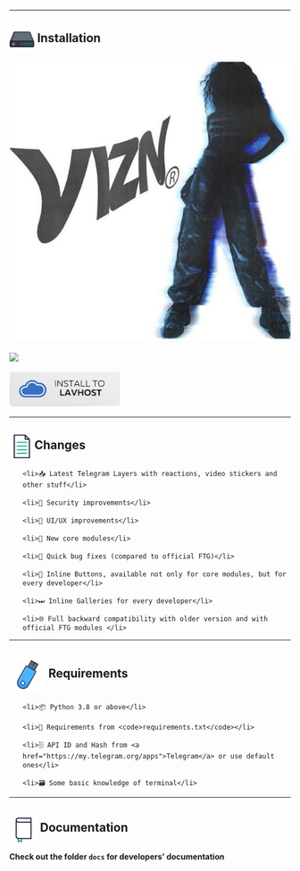 <hr>

<h2><img src="https://github.com/GeekTG/assets/raw/master/57-server-lineal.gif" align="center" width="45"> Installation</h2>

<img src="https://github.com/u4mp44/assets/raw/master/IMG_20220515_025113_127.jpg"></img>

<a href="https://cloud.okteto.com/#/deploy?repository=https://github.com/GeekTG/Friendly-Telegram"><img src="https://lilwonka.ml/temp/okteto.png" height="65"></a>

<a href="https://t.me/lavhostbot?start=R2Vla1RH"><img src="https://github.com/GeekTG/assets/raw/master/lavhost.png" height="65"></a>

<hr>

<h2><img src="https://github.com/GeekTG/assets/raw/master/56-document-outline.gif" align="center" width="45">Changes</h2>

<ul>

    <li>📥 Latest Telegram Layers with reactions, video stickers and other stuff</li>

    <li>🔐 Security improvements</li>

    <li>🔮 UI/UX improvements</li>

    <li>📼 New core modules</li>

    <li>🔑 Quick bug fixes (compared to official FTG)</li>

    <li>🔄 Inline Buttons, available not only for core modules, but for every developer</li>

    <li>⏭ Inline Galleries for every developer</li>

    <li>🌐 Full backward compatibility with older version and with official FTG modules </li>

</ul>

<hr>

<h2><img src="https://github.com/GeekTG/assets/raw/master/744-pendrive-storage-lineal.gif" align="center" width="65"> Requirements</h2>

<ul>

    <li>📦 Python 3.8 or above</li>

    <li>💾 Requirements from <code>requirements.txt</code></li>

    <li>🗄 API ID and Hash from <a href="https://my.telegram.org/apps">Telegram</a> or use default ones</li>

    <li>🗃 Some basic knowledge of terminal</li>

</ul>

<hr>

<h2><img src="https://github.com/GeekTG/assets/raw/master/112-book-morph-outline.gif" align="center" width="50"> Documentation</h2>

<b>Check out the folder <code>docs</code> for developers' documentation<br>
